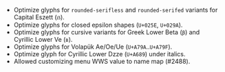 * Optimize glyphs for `rounded-serifless` and `rounded-serifed` variants for Capital Eszett (`ẞ`).
* Optimize glyphs for closed epsilon shapes (`U+025E`, `U+029A`).
* Optimize glyphs for cursive variants for Greek Lower Beta (`β`) and Cyrillic Lower Ve (`в`).
* Optimize glyphs for Volapük Ae/Oe/Ue (`U+A79A`..`U+A79F`).
* Optimize glyph for Cyrillic Lower Dzze (`U+A689`) under italics.
* Allowed customizing menu WWS value to name map (#2488).
